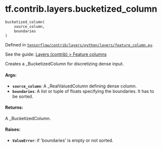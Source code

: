 <div itemscope itemtype="http://developers.google.com/ReferenceObject">
<meta itemprop="name" content="tf.contrib.layers.bucketized_column" />
</div>

# tf.contrib.layers.bucketized_column

``` python
bucketized_column(
    source_column,
    boundaries
)
```



Defined in [`tensorflow/contrib/layers/python/layers/feature_column.py`](https://www.tensorflow.org/code/tensorflow/contrib/layers/python/layers/feature_column.py).

See the guide: [Layers (contrib) > Feature columns](../../../../../api_guides/python/contrib.layers.md#Feature_columns)

Creates a _BucketizedColumn for discretizing dense input.

#### Args:

* <b>`source_column`</b>: A _RealValuedColumn defining dense column.
* <b>`boundaries`</b>: A list or tuple of floats specifying the boundaries. It has to
    be sorted.


#### Returns:

A _BucketizedColumn.


#### Raises:

* <b>`ValueError`</b>: if 'boundaries' is empty or not sorted.